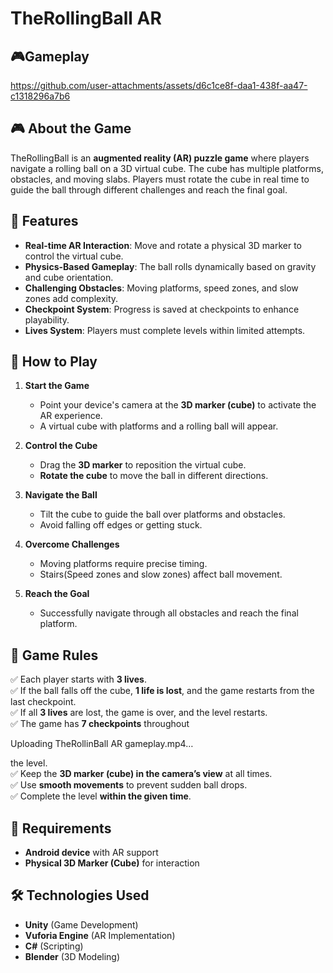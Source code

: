 # TheRollingBall AR

## 🎮Gameplay
https://github.com/user-attachments/assets/d6c1ce8f-daa1-438f-aa47-c1318296a7b6


## 🎮 About the Game
TheRollingBall is an **augmented reality (AR) puzzle game** where players navigate a rolling ball on a 3D virtual cube. The cube has multiple platforms, obstacles, and moving slabs. Players must rotate the cube in real time to guide the ball through different challenges and reach the final goal.

## 🚀 Features
- **Real-time AR Interaction**: Move and rotate a physical 3D marker to control the virtual cube.
- **Physics-Based Gameplay**: The ball rolls dynamically based on gravity and cube orientation.
- **Challenging Obstacles**: Moving platforms, speed zones, and slow zones add complexity.
- **Checkpoint System**: Progress is saved at checkpoints to enhance playability.
- **Lives System**: Players must complete levels within limited attempts.

## 📌 How to Play
1. **Start the Game**
   - Point your device's camera at the **3D marker (cube)** to activate the AR experience.
   - A virtual cube with platforms and a rolling ball will appear.

2. **Control the Cube**
   - Drag the **3D marker** to reposition the virtual cube.
   - **Rotate the cube** to move the ball in different directions.

3. **Navigate the Ball**
   - Tilt the cube to guide the ball over platforms and obstacles.
   - Avoid falling off edges or getting stuck.

4. **Overcome Challenges**
   - Moving platforms require precise timing.
   - Stairs(Speed zones and slow zones) affect ball movement.

5. **Reach the Goal**
   - Successfully navigate through all obstacles and reach the final platform.

## 📜 Game Rules
✅ Each player starts with **3 lives**.  
✅ If the ball falls off the cube, **1 life is lost**, and the game restarts from the last checkpoint.  
✅ If all **3 lives** are lost, the game is over, and the level restarts.  
✅ The game has **7 checkpoints** throughout 

Uploading TheRollinBall AR gameplay.mp4…

the level.  
✅ Keep the **3D marker (cube) in the camera’s view** at all times.  
✅ Use **smooth movements** to prevent sudden ball drops.  
✅ Complete the level **within the given time**.  

## 📲 Requirements
- **Android device** with AR support
- **Physical 3D Marker (Cube)** for interaction

## 🛠️ Technologies Used
- **Unity** (Game Development)
- **Vuforia Engine** (AR Implementation)
- **C#** (Scripting)
- **Blender** (3D Modeling)


